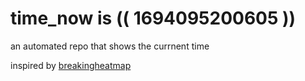 # time_now is (( 1694095200605 ))

an automated repo that shows the currnent time

inspired by [breakingheatmap](https://github.com/breakingheatmap/breakingheatmap)